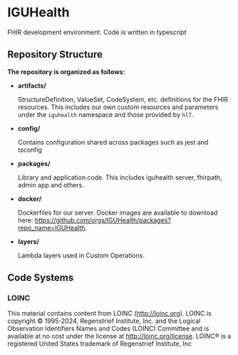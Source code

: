 # IGUHealth

FHIR development environment. Code is written in typescript

## Repository Structure

**The repository is organized as follows:**

- **artifacts/**

  StructureDefinition, ValueSet, CodeSystem, etc. definitions for the FHIR resources.
  This includes our own custom resources and parameters under the `iguhealth` namespace and those provided by `hl7`.

- **config/**

  Contains configuration shared across packages such as jest and tsconfig

- **packages/**

  Library and application code. This includes iguhealth server, fhirpath, admin app and others.

- **docker/**

  Dockerfiles for our server. Docker images are available to download here: https://github.com/orgs/IGUHealth/packages?repo_name=IGUHealth.

- **layers/**

  Lambda layers used in Custom Operations.

## Code Systems

### LOINC

This material contains content from LOINC (http://loinc.org). LOINC is copyright © 1995-2024, Regenstrief Institute, Inc. and the Logical Observation Identifiers Names and Codes (LOINC) Committee and is available at no cost under the license at http://loinc.org/license. LOINC® is a registered United States trademark of Regenstrief Institute, Inc
